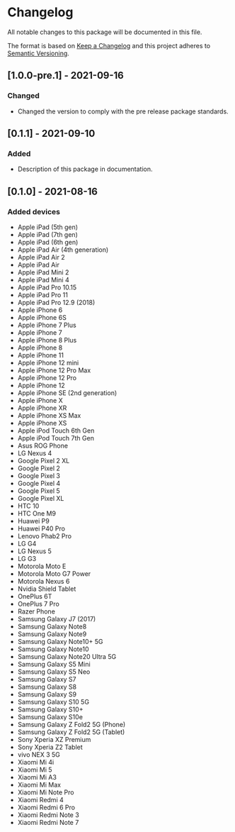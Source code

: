 # Changelog
All notable changes to this package will be documented in this file.

The format is based on [Keep a Changelog](http://keepachangelog.com/en/1.0.0/)
and this project adheres to [Semantic Versioning](http://semver.org/spec/v2.0.0.html).

## [1.0.0-pre.1] - 2021-09-16

### Changed

- Changed the version to comply with the pre release package standards.

## [0.1.1] - 2021-09-10

### Added

- Description of this package in documentation.

## [0.1.0] - 2021-08-16

### Added devices

- Apple iPad (5th gen)
- Apple iPad (7th gen)
- Apple iPad (6th gen)
- Apple iPad Air (4th generation)
- Apple iPad Air 2
- Apple iPad Air
- Apple iPad Mini 2
- Apple iPad Mini 4
- Apple iPad Pro 10.15
- Apple iPad Pro 11
- Apple iPad Pro 12.9 (2018)
- Apple iPhone 6
- Apple iPhone 6S
- Apple iPhone 7 Plus
- Apple iPhone 7
- Apple iPhone 8 Plus
- Apple iPhone 8
- Apple iPhone 11
- Apple iPhone 12 mini
- Apple iPhone 12 Pro Max
- Apple iPhone 12 Pro
- Apple iPhone 12
- Apple iPhone SE (2nd generation)
- Apple iPhone X
- Apple iPhone XR
- Apple iPhone XS Max
- Apple iPhone XS
- Apple iPod Touch 6th Gen
- Apple iPod Touch 7th Gen
- Asus ROG Phone
- LG Nexus 4
- Google Pixel 2 XL
- Google Pixel 2
- Google Pixel 3
- Google Pixel 4
- Google Pixel 5
- Google Pixel XL
- HTC 10
- HTC One M9
- Huawei P9
- Huawei P40 Pro
- Lenovo Phab2 Pro
- LG G4
- LG Nexus 5
- LG G3
- Motorola Moto E
- Motorola Moto G7 Power
- Motorola Nexus 6
- Nvidia Shield Tablet
- OnePlus 6T
- OnePlus 7 Pro
- Razer Phone
- Samsung Galaxy J7 (2017)
- Samsung Galaxy Note8
- Samsung Galaxy Note9
- Samsung Galaxy Note10+ 5G
- Samsung Galaxy Note10
- Samsung Galaxy Note20 Ultra 5G
- Samsung Galaxy S5 Mini
- Samsung Galaxy S5 Neo
- Samsung Galaxy S7
- Samsung Galaxy S8
- Samsung Galaxy S9
- Samsung Galaxy S10 5G
- Samsung Galaxy S10+
- Samsung Galaxy S10e
- Samsung Galaxy Z Fold2 5G (Phone)
- Samsung Galaxy Z Fold2 5G (Tablet)
- Sony Xperia XZ Premium
- Sony Xperia Z2 Tablet
- vivo NEX 3 5G
- Xiaomi Mi 4i
- Xiaomi Mi 5
- Xiaomi Mi A3
- Xiaomi Mi Max
- Xiaomi Mi Note Pro
- Xiaomi Redmi 4
- Xiaomi Redmi 6 Pro
- Xiaomi Redmi Note 3
- Xiaomi Redmi Note 7
